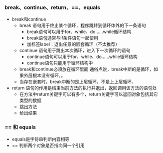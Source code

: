### break、continue、return、==、equals

- break和continue
  - break 语句用于终止某个循环，程序跳转到循环体外的下一条语句
    - break语句可以用于for、while、do……while循环结构
    - break语句通常与if条件语句一起使用
    - 加标签label：退出任意的嵌套循环（不太推荐）
  - continue 语句用于跳出本次循环，进入下一次循环的语句
    - continue语句可以用于for、while、do……while循环结构
    - continue语句只能用于循环结构中
  - break和continue必须放在循环里面  通俗点说，break中断的是循环，如果外层根本没有循环。。
  - 当存在嵌套时，break中断的是上层循环，不是上上层循环、
- return 语句的作用是结束当前方法的执行并退出，返回调用该方法的语句处
  - 在方法中return关键字可以有多个，return关键字可以返回对象包括其它类型的数据
  - 跳出方法
  - 给出结果

### == 和 equals

- equals是字符串判断内容相等
- == 判断两个对象是否指向同一个引用